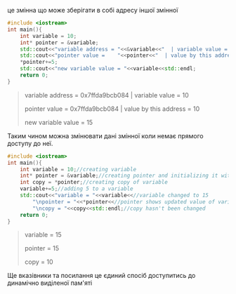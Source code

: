 це змінна що може зберігати в собі адресу іншої змінної

```c++
#include <iostream>
int main(){
	int variable = 10;
	int* pointer = &variable;
	std::cout<<"variable address = "<<&variable<<"  | variable value = "<<variable<<std::endl;
	std::cout<<"pointer value =    "<<pointer<<"  | value by this address = "<<*pointer<<std::endl;
	*pointer+=5;
	std::cout<<"new variable value = "<<variable<<std::endl;
	return 0;
}
```

> variable address = 0x7ffda9bcb084  | variable value = 10
> 
>pointer value =        0x7ffda9bcb084  | value by this address = 10
>
>new variable value = 15

Таким чином можна змінювати дані змінної коли немає прямого доступу до неї.

```c++
#include <iostream>
int main(){
	int variable = 10;//creating variable
	int* pointer = &variable;//creating pointer and initializing it with variable address
	int copy = *pointer;//creating copy of variable
	variable+=5;//adding 5 to a variable
	std::cout<<"variable = "<<variable<<//variable changed to 15
		"\npointer = "<<*pointer<<//pointer shows updated value of variable
		"\ncopy = "<<copy<<std::endl;//copy hasn't been changed
	return 0;
}
```

>variable = 15
>
>pointer = 15
>
>copy = 10

Ще вказівники та посилання це єдиний спосіб доступитись до динамічно виділеної пам'яті